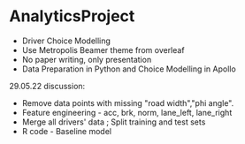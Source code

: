 # AnalyticsProject
* Driver Choice Modelling 
* Use Metropolis Beamer theme from overleaf
* No paper writing, only presentation
* Data Preparation in Python and Choice Modelling in Apollo

29.05.22 discussion:
- Remove data points with missing "road width","phi angle".
- Feature engineering - acc, brk, norm, lane_left, lane_right
- Merge all drivers' data ; Split training and test sets
- R code - Baseline model
